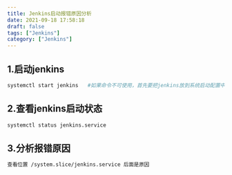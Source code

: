 ```yaml
---
title: Jenkins启动报错原因分析
date: 2021-09-18 17:58:18
draft: false
tags: ["Jenkins"]
category: ["Jenkins"]
---
```


## 1.启动jenkins
```bash
systemctl start jenkins   #如果命令不可使用，首先要把jenkins放到系统启动配置中，详情请百度
```

## 2.查看jenkins启动状态
```bash
systemctl status jenkins.service
```

## 3.分析报错原因
```bash
查看位置 /system.slice/jenkins.service 后面是原因
```

